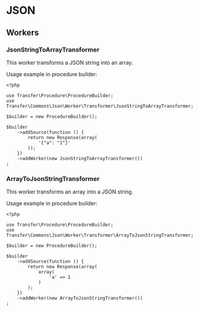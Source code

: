 JSON
====

Workers
-------

### JsonStringToArrayTransformer

This worker transforms a JSON string into an array.

Usage example in procedure builder:

    <?php
    
    use Transfer\Procedure\ProcedureBuilder;
    use Transfer\Commons\Json\Worker\Transformer\JsonStringToArrayTransformer;
    
    $builder = new ProcedureBuilder();
    
    $builder
        ->addSource(function () {
            return new Response(array(
                '{"a": "1"}'
            ));
        })
        ->addWorker(new JsonStringToArrayTransformer())
    ;
    

### ArrayToJsonStringTransformer

This worker transforms an array into a JSON string.

Usage example in procedure builder:

    <?php
    
    use Transfer\Procedure\ProcedureBuilder;
    use Transfer\Commons\Json\Worker\Transformer\ArrayToJsonStringTransformer;
    
    $builder = new ProcedureBuilder();
    
    $builder
        ->addSource(function () {
            return new Response(array(
                array(
                    'a' => 1
                )
            );
        })
        ->addWorker(new ArrayToJsonStringTransformer())
    ;

